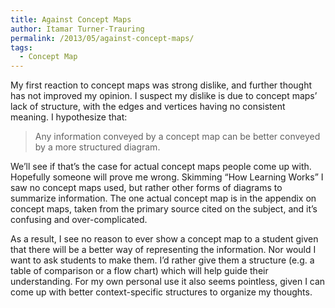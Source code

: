 ```yaml
---
title: Against Concept Maps
author: Itamar Turner-Trauring
permalink: /2013/05/against-concept-maps/
tags:
  - Concept Map
---
```

My first reaction to concept maps was strong dislike, and further thought has not improved my opinion. I suspect my dislike is due to concept maps&#8217; lack of structure, with the edges and vertices having no consistent meaning. I hypothesize that:

> Any information conveyed by a concept map can be better conveyed by a more structured diagram.

We&#8217;ll see if that&#8217;s the case for actual concept maps people come up with. Hopefully someone will prove me wrong. Skimming &#8220;How Learning Works&#8221; I saw no concept maps used, but rather other forms of diagrams to summarize information. The one actual concept map is in the appendix on concept maps, taken from the primary source cited on the subject, and it&#8217;s confusing and over-complicated.

As a result, I see no reason to ever show a concept map to a student given that there will be a better way of representing the information. Nor would I want to ask students to make them. I&#8217;d rather give them a structure (e.g. a table of comparison or a flow chart) which will help guide their understanding. For my own personal use it also seems pointless, given I can come up with better context-specific structures to organize my thoughts.
